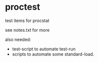 # proctest
test items for procstat

see notes.txt for more

also needed: 
 - test-script to automate test-run
 - scripts to automate some standard-load.
